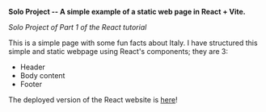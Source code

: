 **Solo Project -- A simple example of a static web page in React + Vite.**

*Solo Project of Part 1 of the React tutorial*

This is a simple page with some fun facts about Italy. 
I have structured this simple and static webpage using React's components; they are 3:
- Header
- Body content
- Footer 

The deployed version of the React website is [here](https://2-sp-staticpage.netlify.app)!